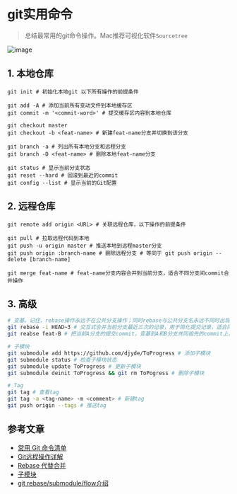 # git实用命令

> 总结最常用的git命令操作。Mac推荐可视化软件`Sourcetree`

![image](https://user-images.githubusercontent.com/6310131/43519854-8b1ed5c4-95c3-11e8-931f-2754963333d2.png)

## 1. 本地仓库

``` shell
git init # 初始化本地git 以下所有操作的前提条件

git add -A # 添加当前所有变动文件到本地缓存区
git commit -m '<commit-word>' # 提交缓存区内容到本地仓库

git checkout master
git checkout -b <feat-name> # 新建feat-name分支并切换到该分支

git branch -a # 列出所有本地分支和远程分支
git branch -D <feat-name> # 删除本地feat-name分支

git status # 显示当前分支状态
git reset --hard # 回滚到最近的commit
git config --list # 显示当前的Git配置
```

## 2. 远程仓库

``` shell
git remote add origin <URL> # 关联远程仓库，以下操作的前提条件

git pull # 拉取远程代码到本地
git push -u origin master # 推送本地到远程master分支
git push origin :branch-name # 删除远程分支 # 等同于 git push origin --delete [branch-name]

git merge feat-name # feat-name分支内容合并到当前分支，适合不同分支间commit合并操作
```

## 3. 高级
``` bash
# 变基。记住，rebase操作永远不在公共分支操作；同时rebase与公共分支名永远不同时出现
git rebase -i HEAD~3 # 交互式合并当前分支最近三次的记录，用于简化提交记录，适合同分支上commit合并，不影响其他分支。
git reabse feat-B # 把当前A分支的提交commit，变基到A和B分支共同祖先的commit上，然后加上B分支后续的commit。

# 子模块
git submodule add https://github.com/djyde/ToProgress # 添加子模块
git submodule status # 检查子模块状态
git submodule update ToProgress # 更新子模块
git submodule deinit ToProgress && git rm ToPogress # 删除子模块

# Tag
git tag # 查看tag
git tag -a <tag-name> -m <comment> # 新建tag
git push origin --tags # 推送tag
```

## 参考文章
* [常用 Git 命令清单](http://www.ruanyifeng.com/blog/2015/12/git-cheat-sheet.html)
* [Git远程操作详解](http://www.ruanyifeng.com/blog/2014/06/git_remote.html)
* [Rebase 代替合并](https://www.git-tower.com/learn/git/ebook/cn/command-line/advanced-topics/rebase#start)
* [子模块](https://www.git-tower.com/learn/git/ebook/cn/command-line/advanced-topics/submodules#start)
* [git rebase/submodule/flow介绍](https://yrq110.me/post/tool/git-rebase-submodule-and-flow/)